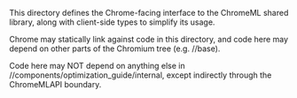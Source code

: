 This directory defines the Chrome-facing interface to the ChromeML shared
library, along with client-side types to simplify its usage.

Chrome may statically link against code in this directory, and code here may
depend on other parts of the Chromium tree (e.g. //base).

Code here may NOT depend on anything else in
//components/optimization_guide/internal, except indirectly through the
ChromeMLAPI boundary.
